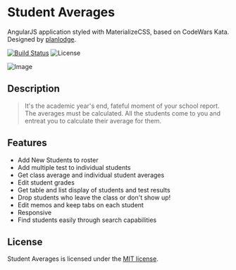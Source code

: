 # Student Averages

AngularJS application styled with MaterializeCSS, based on CodeWars Kata. Designed by [planlodge](http://planlodge.com).

[![Build Status](https://travis-ci.org/stevenbenner/jquery-powertip.svg?branch=master)](https://travis-ci.org/stevenbenner/jquery-powertip)
![License](https://img.shields.io/packagist/l/doctrine/orm.svg)

![Image](https://github.com/planlodge/Student-Average/blob/master/public/img/screen.png?raw=true)

## Description

> It's the academic year's end, fateful moment of your school report. The averages must be calculated. All the students come to you and entreat you to calculate their average for them.

## Features
- Add New Students to roster
- Add multiple test to individual students
- Get class average and individual student averages
- Edit student grades
- Get table and list display of students and test results
- Drop students who leave the class or don't show up!
- Edit memos and keep tabs on each student
- Responsive
- Find students easily through search capabilities

## License

Student Averages is licensed under the [MIT license](http://opensource.org/licenses/MIT).
